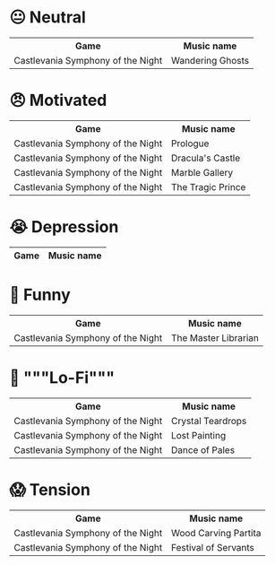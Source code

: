 # 😐 Neutral

<table>
	<tr>
		<th>Game</th>
		<th>Music name</th>
	</tr>
	<tr>
		<td>Castlevania Symphony of the Night</td>
		<td>Wandering Ghosts</td>
	</tr>
</table>


# 😠 Motivated

<table>
	<tr>
		<th>Game</th>
		<th>Music name</th>
	</tr>
	<tr>
		<td>Castlevania Symphony of the Night</td>
		<td>Prologue</td>
	</tr>
	<tr>
		<td>Castlevania Symphony of the Night</td>
		<td>Dracula's Castle</td>
	</tr>
	<tr>
		<td>Castlevania Symphony of the Night</td>
		<td>Marble Gallery</td>
	</tr>
	<tr>
		<td>Castlevania Symphony of the Night</td>
		<td>The Tragic Prince</td>
	</tr>
</table>

# 😭 Depression

Game  | Music name
:---: | :---:

# 🤣 Funny

<table>
	<tr>
		<th>Game</th>
		<th>Music name</th>
	</tr>
	<tr>
		<td>Castlevania Symphony of the Night</td>
		<td>The Master Librarian</td>
	</tr>
</table>

# 📼 """Lo-Fi"""

<table>
	<tr>
		<th>Game</th>
		<th>Music name</th>
	</tr>
	<tr>
		<td>Castlevania Symphony of the Night</td>
		<td>Crystal Teardrops</td>
	</tr>
	<tr>
		<td>Castlevania Symphony of the Night</td>
		<td>Lost Painting</td>
	</tr>
	<tr>
		<td>Castlevania Symphony of the Night</td>
		<td>Dance of Pales</td>
	</tr>
</table>

# 😱 Tension

<table>
	<tr>
		<th>Game</th>
		<th>Music name</th>
	</tr>
	<tr>
		<td>Castlevania Symphony of the Night</td>
		<td>Wood Carving Partita</td>
	</tr>
	<tr>
		<td>Castlevania Symphony of the Night</td>
		<td>Festival of Servants</td>
	</tr>
</table>
